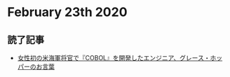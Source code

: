# February 23th 2020
## 読了記事
- [女性初の米海軍将官で『COBOL』を開発したエンジニア、グレース・ホッパーのお言葉](https://togetter.com/li/1478047)
